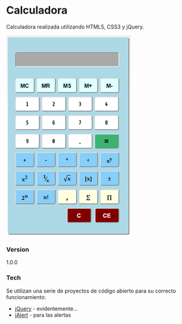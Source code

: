 # Calculadora

Calculadora realizada utilizando HTML5, CSS3 y jQuery.

![alt tag](../images/captura01.png)

### Version
1.0.0

### Tech

Se utilizan una serie de proyectos de código abierto para su correcto funcionamiento:

* [jQuery] - evidentemente...
* [jAlert] - para las alertas 
 




[jQuery]: <http://jquery.com>
[jAlert]: <http://flwebsites.biz/jAlert/>
